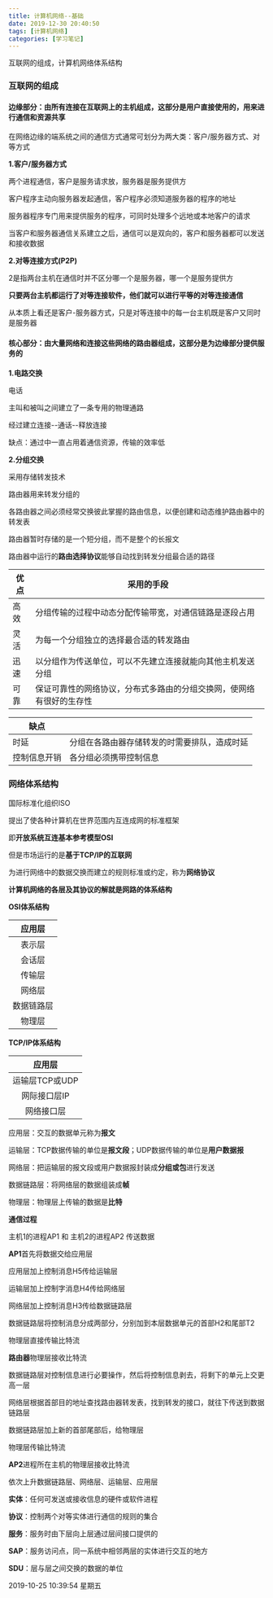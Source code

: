 ```yaml
---
title: 计算机网络--基础
date: 2019-12-30 20:40:50
tags: [计算机网络]
categories: [学习笔记]
---
```


 互联网的组成，计算机网络体系结构

<!--more-->



### 互联网的组成

#### 边缘部分：由所有连接在互联网上的主机组成，这部分是用户直接使用的，用来进行通信和资源共享


在网络边缘的端系统之间的通信方式通常可划分为两大类：客户/服务器方式、对等方式

**1.客户/服务器方式**

两个进程通信，客户是服务请求放，服务器是服务提供方

客户程序主动向服务器发起通信，客户程序必须知道服务器的程序的地址

服务器程序专门用来提供服务的程序，可同时处理多个远地或本地客户的请求


当客户和服务器通信关系建立之后，通信可以是双向的，客户和服务器都可以发送和接收数据



**2.对等连接方式(P2P)**

2是指两台主机在通信时并不区分哪一个是服务器，哪一个是服务提供方

**只要两台主机都运行了对等连接软件，他们就可以进行平等的对等连接通信**


从本质上看还是客户-服务器方式，只是对等连接中的每一台主机既是客户又同时是服务器

#### 核心部分：由大量网络和连接这些网络的路由器组成，这部分是为边缘部分提供服务的

**1.电路交换**

电话

主叫和被叫之间建立了一条专用的物理通路

经过建立连接--通话--释放连接

缺点：通过中一直占用着通信资源，传输的效率低


**2.分组交换**

采用存储转发技术

路由器用来转发分组的

各路由器之间必须经常交换彼此掌握的路由信息，以便创建和动态维护路由器中的转发表

路由器暂时存储的是一个短分组，而不是整个的长报文

路由器中运行的**路由选择协议**能够自动找到转发分组最合适的路径


| 优点 | 采用的手段                                                   |
| ---- | ------------------------------------------------------------ |
| 高效 | 分组传输的过程中动态分配传输带宽，对通信链路是逐段占用       |
| 灵活 | 为每一个分组独立的选择最合适的转发路由                       |
| 迅速 | 以分组作为传送单位，可以不先建立连接就能向其他主机发送分组   |
| 可靠 | 保证可靠性的网络协议，分布式多路由的分组交换网，使网络有很好的生存性 |


| 缺点         |                                              |
| ------------ | -------------------------------------------- |
| 时延         | 分组在各路由器存储转发的时需要排队，造成时延 |
| 控制信息开销 | 各分组必须携带控制信息                       |



### 网络体系结构


国际标准化组织ISO

提出了使各种计算机在世界范围内互连成网的标准框架

即**开放系统互连基本参考模型OSI**

但是市场运行的是**基于TCP/IP的互联网**

为进行网络中的数据交换而建立的规则标准或约定，称为**网络协议**

**计算机网络的各层及其协议的解就是网路的体系结构**

**OSI体系结构**

|   应用层   |
| :--------: |
|   表示层   |
|   会话层   |
|   传输层   |
|   网络层   |
| 数据链路层 |
|   物理层   |


**TCP/IP体系结构**

|     应用层     |
| :------------: |
| 运输层TCP或UDP |
|  网际接口层IP  |
|   网络接口层   |


应用层：交互的数据单元称为**报文**

运输层：TCP数据传输的单位是**报文段**；UDP数据传输的单位是**用户数据报**

网络层：把运输层的报文段或用户数据报封装成**分组或包**进行发送

数据链路层：将网络层的数据组装成**帧**

物理层：物理层上传输的数据是**比特**

**通信过程**

主机1的进程AP1 和 主机2的进程AP2 传送数据

**AP1**首先将数据交给应用层

应用层加上控制消息H5传给运输层

运输层加上控制字消息H4传给网络层

网络层加上控制消息H3传给数据链路层

数据链路层将控制消息分成两部分，分别加到本层数据单元的首部H2和尾部T2

物理层直接传输比特流


**路由器**物理层接收比特流

数据链路层对控制信息进行必要操作，然后将控制信息剥去，将剩下的单元上交更高一层

网络层根据首部目的地址查找路由器转发表，找到转发的接口，就往下传送到数据链路层

数据链路层加上新的首部尾部后，给物理层

物理层传输比特流

**AP2**进程所在主机的物理层接收比特流

依次上升数据链路层、网络层、运输层、应用层



**实体**：任何可发送或接收信息的硬件或软件进程

**协议**：控制两个对等实体进行通信的规则的集合

**服务**：服务时由下层向上层通过层间接口提供的

**SAP**：服务访问点，同一系统中相邻两层的实体进行交互的地方

**SDU**：层与层之间交换的数据的单位









2019-10-25 10:39:54 星期五